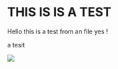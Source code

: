 # THIS IS IS A TEST
Hello this is a test from an file yes !

a tesit

![](./portfolio/public/projects/moveAfter_Kubernetes.drawio.png)